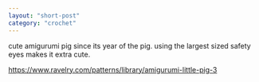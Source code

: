 ```yaml
---
layout: "short-post"
category: "crochet"
---
```

cute amigurumi pig since its year of the pig. using the largest sized safety eyes makes it extra cute.


https://www.ravelry.com/patterns/library/amigurumi-little-pig-3